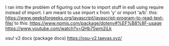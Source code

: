 I ran into the problem of figuring out how to import stuff in es6 using require instead of import.
I am meant to use import x from 'y' or import 'a/b'.
this: https://www.geeksforgeeks.org/javascript/javascript-program-to-read-text-file/
to this: https://www.npmjs.com/package/dotenv#%EF%B8%8F-usage
https://www.youtube.com/watch?v=QHb75wm2iLk


osu! v2 docs (package docs) https://osu-v2.taevas.xyz/
